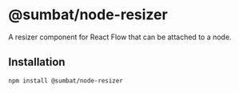 # @sumbat/node-resizer

A resizer component for React Flow that can be attached to a node.

## Installation 

```sh 
npm install @sumbat/node-resizer
```
